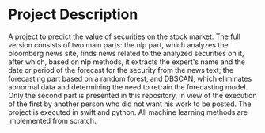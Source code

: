 # Project Description
A project to predict the value of securities on the stock market. The full version consists of two main parts: the nlp part, which analyzes the bloomberg news site, finds news related to the analyzed securities on it, after which, based on nlp methods, it extracts the expert's name and the date or period of the forecast for the security from the news text; the forecasting part based on a random forest, and DBSCAN, which eliminates abnormal data and determining the need to retrain the forecasting model. Only the second part is presented in this repository, in view of the execution of the first by another person who did not want his work to be posted. The project is executed in swift and python. All machine learning methods are implemented from scratch.
